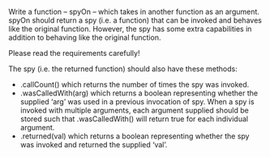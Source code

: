 Write a function – spyOn – which takes in another function as an argument. spyOn should return a spy (i.e. a function)
 that can be invoked and behaves like the original function. However, the spy has some extra 
 capabilities in addition to behaving like the original function.

Please read the requirements carefully!

The spy (i.e. the returned function) should also have these methods:
- .callCount() which returns the number of times the spy was invoked.
- .wasCalledWith(arg) which returns a boolean representing whether the supplied ‘arg’ was used 
in a previous invocation of spy. When a spy is invoked with multiple arguments, each argument supplied 
should be stored such that .wasCalledWith() will return true for each individual argument.
- .returned(val) which returns a boolean representing whether the spy was invoked and returned the supplied ‘val’.

